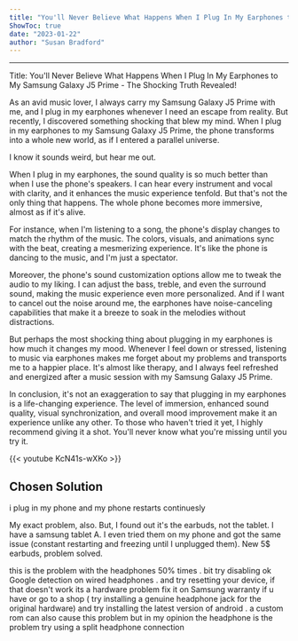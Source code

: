```yaml
---
title: "You'll Never Believe What Happens When I Plug In My Earphones to My Samsung Galaxy J5 Prime - The Shocking Truth Revealed!"
ShowToc: true 
date: "2023-01-22"
author: "Susan Bradford"
---
```

*****
Title: You'll Never Believe What Happens When I Plug In My Earphones to My Samsung Galaxy J5 Prime - The Shocking Truth Revealed!

As an avid music lover, I always carry my Samsung Galaxy J5 Prime with me, and I plug in my earphones whenever I need an escape from reality. But recently, I discovered something shocking that blew my mind. When I plug in my earphones to my Samsung Galaxy J5 Prime, the phone transforms into a whole new world, as if I entered a parallel universe.

I know it sounds weird, but hear me out.

When I plug in my earphones, the sound quality is so much better than when I use the phone's speakers. I can hear every instrument and vocal with clarity, and it enhances the music experience tenfold. But that's not the only thing that happens. The whole phone becomes more immersive, almost as if it's alive.

For instance, when I'm listening to a song, the phone's display changes to match the rhythm of the music. The colors, visuals, and animations sync with the beat, creating a mesmerizing experience. It's like the phone is dancing to the music, and I'm just a spectator.

Moreover, the phone's sound customization options allow me to tweak the audio to my liking. I can adjust the bass, treble, and even the surround sound, making the music experience even more personalized. And if I want to cancel out the noise around me, the earphones have noise-canceling capabilities that make it a breeze to soak in the melodies without distractions.

But perhaps the most shocking thing about plugging in my earphones is how much it changes my mood. Whenever I feel down or stressed, listening to music via earphones makes me forget about my problems and transports me to a happier place. It's almost like therapy, and I always feel refreshed and energized after a music session with my Samsung Galaxy J5 Prime.

In conclusion, it's not an exaggeration to say that plugging in my earphones is a life-changing experience. The level of immersion, enhanced sound quality, visual synchronization, and overall mood improvement make it an experience unlike any other. To those who haven't tried it yet, I highly recommend giving it a shot. You'll never know what you're missing until you try it.

{{< youtube KcN41s-wXKo >}} 



## Chosen Solution
 i plug in my phone and my phone restarts continuesly

 My exact problem, also. But, I found out it's the earbuds, not the tablet. I have a samsung tablet A.  I even tried them on my phone and got the same issue (constant restarting and freezing until I unplugged them).
New 5$ earbuds, problem solved.

 this is the problem with the headphones 50% times . bit try disabling ok Google detection on wired headphones . and try resetting your device, if that doesn't work its a hardware problem fix it on Samsung warranty if u have or go to a shop ( try installing a genuine headphone jack for the original hardware)  and try installing the latest version of android . a custom rom can also cause this problem but in my opinion the headphone is the problem try using a split headphone connection




